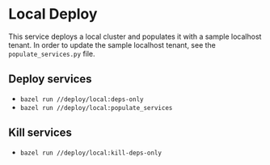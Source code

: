 # Local Deploy
This service deploys a local cluster and populates it with a sample localhost tenant. In order to update the sample localhost tenant, see the `populate_services.py` file.

## Deploy services
* `bazel run //deploy/local:deps-only`
* `bazel run //deploy/local:populate_services`

## Kill services
* `bazel run //deploy/local:kill-deps-only`